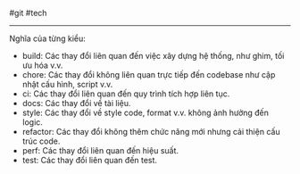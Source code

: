 #git #tech 

---

Nghĩa của từng kiểu:
- build: Các thay đổi liên quan đến việc xây dựng hệ thống, như ghim, tối ưu hóa v.v. 
- chore: Các thay đổi không liên quan trực tiếp đến codebase như cập nhật cấu hình, script v.v.
- ci: Các thay đổi liên quan đến quy trình tích hợp liên tục.
- docs: Các thay đổi về tài liệu.
- style: Các thay đổi về style code, format v.v. không ảnh hưởng đến logic.  
- refactor: Các thay đổi không thêm chức năng mới nhưng cải thiện cấu trúc code.
- perf: Các thay đổi liên quan đến hiệu suất.
- test: Các thay đổi liên quan đến test.
